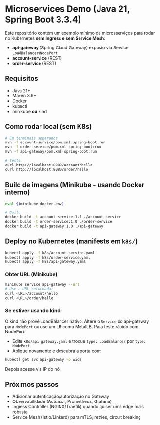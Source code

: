 # Microservices Demo (Java 21, Spring Boot 3.3.4)

Este repositório contém um exemplo mínimo de microsserviços para rodar no Kubernetes **sem Ingress e sem Service Mesh**:
- **api-gateway** (Spring Cloud Gateway) exposto via Service `LoadBalancer`/`NodePort`
- **account-service** (REST)
- **order-service** (REST)

## Requisitos
- Java 21+
- Maven 3.9+
- Docker
- kubectl
- minikube **ou** kind

## Como rodar local (sem K8s)
```bash
# Em terminais separados
mvn -f account-service/pom.xml spring-boot:run
mvn -f order-service/pom.xml spring-boot:run
mvn -f api-gateway/pom.xml spring-boot:run

# Teste
curl http://localhost:8080/account/hello
curl http://localhost:8080/order/hello
```

## Build de imagens (Minikube - usando Docker interno)
```bash
eval $(minikube docker-env)

# Build
docker build -t account-service:1.0 ./account-service
docker build -t order-service:1.0 ./order-service
docker build -t api-gateway:1.0 ./api-gateway
```

## Deploy no Kubernetes (manifests em `k8s/`)
```bash
kubectl apply -f k8s/account-service.yaml
kubectl apply -f k8s/order-service.yaml
kubectl apply -f k8s/api-gateway.yaml
```

### Obter URL (Minikube)
```bash
minikube service api-gateway --url
# Use a URL retornada:
curl <URL>/account/hello
curl <URL>/order/hello
```

### Se estiver usando kind:
O kind não provê LoadBalancer nativo. Altere o `Service` do api-gateway para `NodePort`
ou use um LB como MetalLB. Para teste rápido com NodePort:
- Edite `k8s/api-gateway.yaml` e troque `type: LoadBalancer` por `type: NodePort`
- Aplique novamente e descubra a porta com:
```bash
kubectl get svc api-gateway -o wide
```
Depois acesse via IP do nó.

## Próximos passos
- Adicionar autenticação/autorização no Gateway
- Observabilidade (Actuator, Prometheus, Grafana)
- Ingress Controller (NGINX/Traefik) quando quiser uma edge mais robusta
- Service Mesh (Istio/Linkerd) para mTLS, retries, circuit breaking
